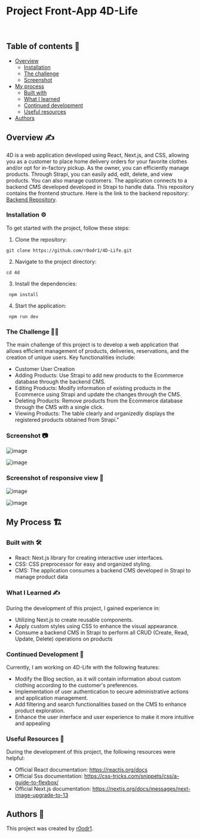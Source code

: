 # Project Front-App 4D-Life
​
## Table of contents 📄
- [Overview](#overview)
  - [Installation](#Installation)  
  - [The challenge](#the-challenge)
  - [Screenshot](#screenshot)
- [My process](#my-process)
  - [Built with](#built-with)
  - [What I learned](#what-i-learned)
  - [Continued development](#continued-development)
  - [Useful resources](#useful-resources)
- [Authors](#authors)

## Overview :writing_hand:
4D is a web application developed using React, Next.js, and CSS, allowing you as a customer to place home delivery orders for your favorite clothes and/or opt for in-factory pickup. As the owner, you can efficiently manage products. Through Strapi, you can easily add, edit, delete, and view products. You can also manage customers. The application connects to a backend CMS developed developed in Strapi to handle data. This repository contains the frontend structure. Here is the link to the backend repository: [Backend Repository](https://github.com/r0odr1/4D-Life_Strapi).

### Installation :gear:
To get started with the project, follow these steps:

1. Clone the repository:
```shell
git clone https://github.com/r0odr1/4D-Life.git
  ```
2. Navigate to the project directory:
```shell
cd 4d
 ```
3. Install the dependencies:
```shell
 npm install
  ```
4. Start the application: 
```shell
 npm run dev
  ```
### The Challenge :weight_lifting_man:

The main challenge of this project is to develop a web application that allows efficient management of products, deliveries, reservations, and the creation of unique users. Key functionalities include:

* Customer User Creation
* Adding Products: Use Strapi to add new products to the Ecommerce database through the backend CMS.
* Editing Products: Modify information of existing products in the Ecommerce using Strapi and update the changes through the CMS.
* Deleting Products: Remove products from the Ecommerce database through the CMS with a single click.
* Viewing Products: The table clearly and organizedly displays the registered products obtained from Strapi."
  
### Screenshot 📷

 ![image](https://github.com/r0odr1/4D-Life/assets/126527883/8ec4f857-8861-4063-95de-1527900739b5)

 ![image](https://github.com/r0odr1/4D-Life/assets/126527883/9b2191ac-9b6b-4076-a513-bf28bb6ff962)

### Screenshot of responsive view 📱

![image](https://github.com/r0odr1/4D-Life/assets/126527883/849605ab-3701-4dd5-bc76-9c708cd4c26e)

![image](https://github.com/r0odr1/4D-Life/assets/126527883/c6a7564e-6454-42df-80b0-f22242978c8d)



## My Process 🏗️
### Built with 🛠️

* React: Next.js library for creating interactive user interfaces.
* CSS: CSS preprocessor for easy and organized styling.
* CMS: The application consumes a backend CMS developed in Strapi to manage product data

### What I Learned ✍️
During the development of this project, I gained experience in:

* Utilizing Next.js to create reusable components.
* Apply custom styles using CSS to enhance the visual appearance.
* Consume a backend CMS in Strapi to perform all CRUD (Create, Read, Update, Delete) operations on products

### Continued Development :briefcase:

Currently, I am working on 4D-Life with the following features:

* Modify the Blog section, as it will contain information about custom clothing according to the customer's preferences.
* Implementation of user authentication to secure administrative actions and application management.
* Add filtering and search functionalities based on the CMS to enhance product exploration.
* Enhance the user interface and user experience to make it more intuitive and appealing

### Useful Resources 📖
During the development of this project, the following resources were helpful:

* Official React documentation: https://reactjs.org/docs
* Official Sss documentation: https://css-tricks.com/snippets/css/a-guide-to-flexbox/
* Official Next.js documentation: https://nextjs.org/docs/messages/next-image-upgrade-to-13

## Authors 👊

This project was created by [r0odr1](https://github.com/r0odr1).
